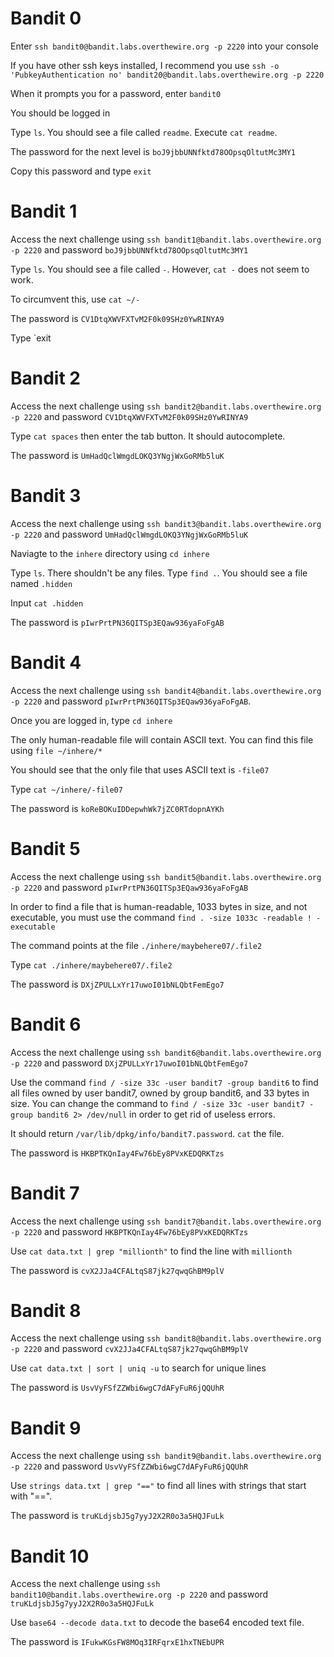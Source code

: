 # Bandit 0
Enter `ssh bandit0@bandit.labs.overthewire.org -p 2220` into your console

If you have other ssh keys installed, I recommend you use
`ssh -o 'PubkeyAuthentication no' bandit20@bandit.labs.overthewire.org -p 2220`

When it prompts you for a password, enter `bandit0`

You should be logged in

Type `ls`. You should see a file called `readme`. Execute `cat readme`.

The password for the next level is `boJ9jbbUNNfktd78OOpsqOltutMc3MY1`

Copy this password and type `exit`

# Bandit 1 
Access the next challenge using `ssh bandit1@bandit.labs.overthewire.org -p 2220` and password `boJ9jbbUNNfktd78OOpsqOltutMc3MY1`

Type `ls`. You should see a file called `-`. However, `cat -` does not seem to work. 

To circumvent this, use `cat ~/-`

The password is `CV1DtqXWVFXTvM2F0k09SHz0YwRINYA9`

Type `exit

# Bandit 2
Access the next challenge using `ssh bandit2@bandit.labs.overthewire.org -p 2220` and password `CV1DtqXWVFXTvM2F0k09SHz0YwRINYA9`

Type `cat spaces` then enter the tab button. It should autocomplete. 

The password is `UmHadQclWmgdLOKQ3YNgjWxGoRMb5luK`

# Bandit 3
Access the next challenge using `ssh bandit3@bandit.labs.overthewire.org -p 2220` and password `UmHadQclWmgdLOKQ3YNgjWxGoRMb5luK`

Naviagte to the `inhere` directory using `cd inhere`

Type `ls`. There shouldn't be any files. Type `find .`. You should see a file named `.hidden`

Input `cat .hidden`

The password is `pIwrPrtPN36QITSp3EQaw936yaFoFgAB`

# Bandit 4
Access the next challenge using `ssh bandit4@bandit.labs.overthewire.org -p 2220` and password `pIwrPrtPN36QITSp3EQaw936yaFoFgAB`.

Once you are logged in, type `cd inhere`

The only human-readable file will contain ASCII text. You can find this file using `file ~/inhere/*`

You should see that the only file that uses ASCII text is `-file07`

Type `cat ~/inhere/-file07`

The password is `koReBOKuIDDepwhWk7jZC0RTdopnAYKh`

# Bandit 5
Access the next challenge using `ssh bandit5@bandit.labs.overthewire.org -p 2220` and password `pIwrPrtPN36QITSp3EQaw936yaFoFgAB`

In order to find a file that is human-readable, 1033 bytes in size, and not executable, you must use the command `find . -size 1033c -readable ! -executable`

The command points at the file `./inhere/maybehere07/.file2`

Type `cat ./inhere/maybehere07/.file2`

The password is `DXjZPULLxYr17uwoI01bNLQbtFemEgo7`

# Bandit 6
Access the next challenge using `ssh bandit6@bandit.labs.overthewire.org -p 2220` and password `DXjZPULLxYr17uwoI01bNLQbtFemEgo7`

Use the command `find / -size 33c -user bandit7 -group bandit6` to find all files owned by user bandit7, owned by group bandit6, and 33 bytes in size. You can change the command to `find / -size 33c -user bandit7 -group bandit6 2> /dev/null` in order to get rid of useless errors.

It should return `/var/lib/dpkg/info/bandit7.password`. `cat` the file.

The password is `HKBPTKQnIay4Fw76bEy8PVxKEDQRKTzs`

# Bandit 7
Access the next challenge using `ssh bandit7@bandit.labs.overthewire.org -p 2220` and password `HKBPTKQnIay4Fw76bEy8PVxKEDQRKTzs`

Use `cat data.txt | grep "millionth"` to find the line with `millionth`

The password is `cvX2JJa4CFALtqS87jk27qwqGhBM9plV`

# Bandit 8
Access the next challenge using `ssh bandit8@bandit.labs.overthewire.org -p 2220` and password `cvX2JJa4CFALtqS87jk27qwqGhBM9plV`

Use `cat data.txt | sort | uniq -u` to search for unique lines

The password is `UsvVyFSfZZWbi6wgC7dAFyFuR6jQQUhR`

# Bandit 9
Access the next challenge using `ssh bandit9@bandit.labs.overthewire.org -p 2220` and password `UsvVyFSfZZWbi6wgC7dAFyFuR6jQQUhR`

Use `strings data.txt | grep "=="` to find all lines with strings that start with "==".

The password is `truKLdjsbJ5g7yyJ2X2R0o3a5HQJFuLk`

# Bandit 10
Access the next challenge using `ssh bandit10@bandit.labs.overthewire.org -p 2220` and password `truKLdjsbJ5g7yyJ2X2R0o3a5HQJFuLk`

Use `base64 --decode data.txt` to decode the base64 encoded text file.

The password is `IFukwKGsFW8MOq3IRFqrxE1hxTNEbUPR`
